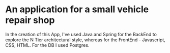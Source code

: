 # An application for a small vehicle repair shop

In the creation of this App, I've used Java and Spring for the BackEnd to explore the N Tier architectural style, whereas for the FrontEnd - Javascript, CSS, HTML. For the DB I used Postgres.

